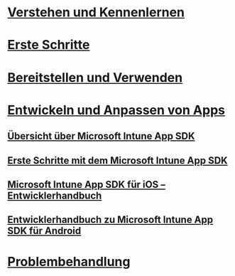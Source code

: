 # [Verstehen und Kennenlernen](/intune/understand-explore/introduction-to-microsoft-intune)
# [Erste Schritte](/intune/get-started/what-to-know-before-you-start-microsoft-intune)
# [Bereitstellen und Verwenden](/intune/deploy-use/overview-of-device-and-app-lifecycles-in-microsoft-intune)
# [Entwickeln und Anpassen von Apps](intune-app-sdk.md)
## [Übersicht über Microsoft Intune App SDK](intune-app-sdk.md)
## [Erste Schritte mit dem Microsoft Intune App SDK](intune-app-sdk-get-started.md)
## [Microsoft Intune App SDK für iOS –Entwicklerhandbuch](intune-app-sdk-ios.md)
## [Entwicklerhandbuch zu Microsoft Intune App SDK für Android](intune-app-sdk-android.md)
# [Problembehandlung](/intune/troubleshoot/how-to-get-support-for-microsoft-intune)


<!--HONumber=May16_HO2-->


